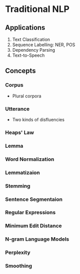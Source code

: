 # Traditional NLP

## Applications
1. Text Classification
2. Sequence Labelling: NER, POS
3. Dependency Parsing
4. Text-to-Speech

## Concepts

### Corpus

- Plural corpora

### Utterance

- Two kinds of disfluencies

### Heaps' Law

### Lemma

### Word Normalization

### Lemmatizaion

### Stemming

### Sentence Segmentaion

### Regular Expressions

### Minimum Edit Distance

### N-gram Language Models

### Perplexity

### Smoothing